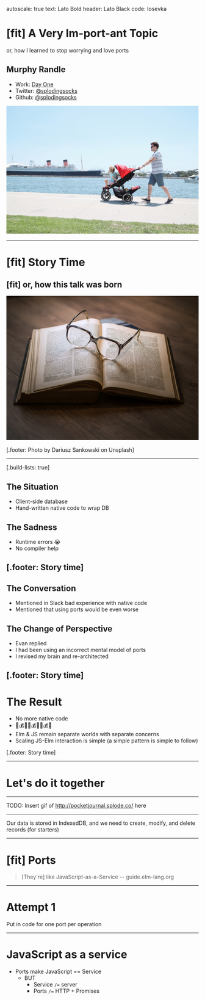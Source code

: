 autoscale: true
text: Lato Bold
header: Lato Black
code: Iosevka

# [fit] A Very Im-port-ant Topic 
or, how I learned to stop worrying and love ports
## Murphy Randle
- Work: [Day One](https://dayoneapp.com)
- Twitter: [@splodingsocks](https://twitter.com/splodingsocks)
- Github: [@splodingsocks](https://twitter.com/splodingsocks)

![](img/title.jpg)

---

# [fit] Story Time
## [fit] or, how this talk was born

![](img/story-time.jpg)

[.footer: Photo by Dariusz Sankowski on Unsplash]

---
[.build-lists: true]

## The Situation
- Client-side database
- Hand-written native code to wrap DB

## The Sadness
- Runtime errors 😭
- No compiler help

[.footer: Story time]
---

## The Conversation
- Mentioned in Slack bad experience with native code
- Mentioned that using ports would be even worse

## The Change of Perspective
- Evan replied
- I had been using an incorrect mental model of ports
- I revised my brain and re-architected

[.footer: Story time]
---

# The Result
- No more native code
- 💸💰🤑💸💰🤑💸💰🤑
- Elm & JS remain separate worlds with separate concerns
- Scaling JS-Elm interaction is simple (a simple pattern is simple to follow)

[.footer: Story time]

---

# Let's do it together

---

TODO: Insert gif of http://pocketjournal.splode.co/ here

---

Our data is stored in IndexedDB, and we need to create, modify, and delete records (for starters)

---
# [fit] Ports

> [They're] like JavaScript-as-a-Service
-- guide.elm-lang.org

---

# Attempt 1

Put in code for one port per operation

---

# JavaScript as a service

- Ports make JavaScript == Service
  - BUT
    - Service `/=` server
    - Ports `/=` HTTP + Promises
